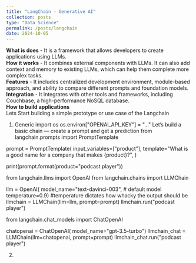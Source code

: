 ```yaml
---
title: "LangChain - Generative AI"
collection: posts
type: "Data Science"
permalink: /posts/langchain
date: 2024-10-05
---
```

**What is does** - It is a framework that allows developers to create applications using LLMs.      
**How it works** - It combines external components with LLMs. It can also add context and memory to existing LLMs, which can help them complete more complex tasks.      
**Features** - It includes centralized development environment, module-based approach, and ability to compare different prompts and foundation models.     
**Integration** - It integrates with other tools and frameworks, including Couchbase, a high-performance NoSQL database.     
**How to build applications**    
Lets Start building a simple prototype or use case of the Langchain      
1. Generic
import os
os.environ["OPENAI_API_KEY"] = "..."
Let’s build a basic chain — create a prompt and get a prediction
from langchain.prompts import PromptTemplate

prompt = PromptTemplate(
    input_variables=["product"],
    template="What is a good name for a company that makes {product}?",
)

print(prompt.format(product="podcast player"))

from langchain.llms import OpenAI
from langchain.chains import LLMChain

llm = OpenAI(
          model_name="text-davinci-003", # default model
          temperature=0.9) #temperature dictates how whacky the output should be
llmchain = LLMChain(llm=llm, prompt=prompt)
llmchain.run("podcast player")


from langchain.chat_models import ChatOpenAI

chatopenai = ChatOpenAI(
                model_name="gpt-3.5-turbo")
llmchain_chat = LLMChain(llm=chatopenai, prompt=prompt)
llmchain_chat.run("podcast player")

2. 
